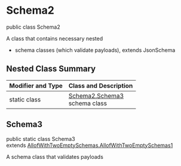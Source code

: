 # Schema2
public class Schema2

A class that contains necessary nested
- schema classes (which validate payloads), extends JsonSchema

## Nested Class Summary
| Modifier and Type | Class and Description |
| ----------------- | ---------------------- |
| static class | [Schema2.Schema3](#schema3)<br> schema class |

## Schema3
public static class Schema3<br>
extends [AllofWithTwoEmptySchemas.AllofWithTwoEmptySchemas1](../../../../../../components/schemas/AllofWithTwoEmptySchemas.md#allofwithtwoemptyschemas1)

A schema class that validates payloads
